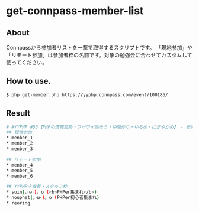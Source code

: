 # get-connpass-member-list

## About

Connpassから参加者リストを一撃で取得するスクリプトです。
「現地参加」や「リモート参加」は参加者枠の名前です。対象の勉強会に合わせてカスタムして使ってください。

## How to use.

```bash
$ php get-member.php https://yyphp.connpass.com/event/100185/
```

## Result

```bash
# #YYPHP #53【PHPの情報交換・ワイワイ話そう・仲間作り・ゆるめ・にぎやかめ】 - 参加者・申込者一覧 - connpass
## 現地参加
* menber_1
* menber_2
* menber_3

## リモート参加
* menber_4
* menber_5
* menber_6

## YYPHP主催者・スタッフ枠
* suin|｡･ω･)。o (<b>PHPer集まれ</b>)
* nouphet|｡･ω･)。o (PHPer初心者集まれ)
* reoring
```
